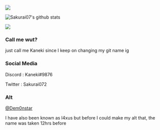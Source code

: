 ![](https://komarev.com/ghpvc/?username=sakurai07)

![Sakurai07's github stats](https://github-readme-stats.vercel.app/api?username=eris9&count_private=true&theme=radical)

<img src="https://github-readme-stats.vercel.app/api/top-langs/?username=eris9&layout=compact&langs_count=8&theme=dark">

### Call me wut?

just call me Kaneki since I keep on changing my git name ig


### Social Media
Discord : Kaneki#9876

Twitter : Sakurai072

### Alt
<a href="https://github.com/Dem0nstar/">@Dem0nstar</a>

I have also been known as l4xus but before I could make my alt that, the name was taken 12hrs before
